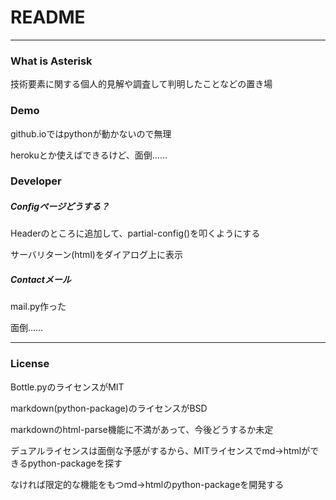 ﻿# README

---

### What is Asterisk

技術要素に関する個人的見解や調査して判明したことなどの置き場

### Demo

github.ioではpythonが動かないので無理

herokuとか使えばできるけど、面倒……

### Developer

##### Configページどうする？

Headerのところに追加して、partial-config()を叩くようにする

サーバリターン(html)をダイアログ上に表示

##### Contactメール

mail.py作った

面倒……

---

### License

Bottle.pyのライセンスがMIT

markdown(python-package)のライセンスがBSD

markdownのhtml-parse機能に不満があって、今後どうするか未定

デュアルライセンスは面倒な予感がするから、MITライセンスでmd->htmlができるpython-packageを探す

なければ限定的な機能をもつmd->htmlのpython-packageを開発する



